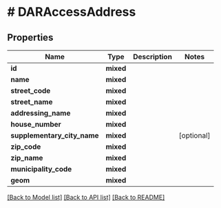 # # DARAccessAddress

## Properties

Name | Type | Description | Notes
------------ | ------------- | ------------- | -------------
**id** | **mixed** |  |
**name** | **mixed** |  |
**street_code** | **mixed** |  |
**street_name** | **mixed** |  |
**addressing_name** | **mixed** |  |
**house_number** | **mixed** |  |
**supplementary_city_name** | **mixed** |  | [optional]
**zip_code** | **mixed** |  |
**zip_name** | **mixed** |  |
**municipality_code** | **mixed** |  |
**geom** | **mixed** |  |

[[Back to Model list]](../../README.md#models) [[Back to API list]](../../README.md#endpoints) [[Back to README]](../../README.md)
